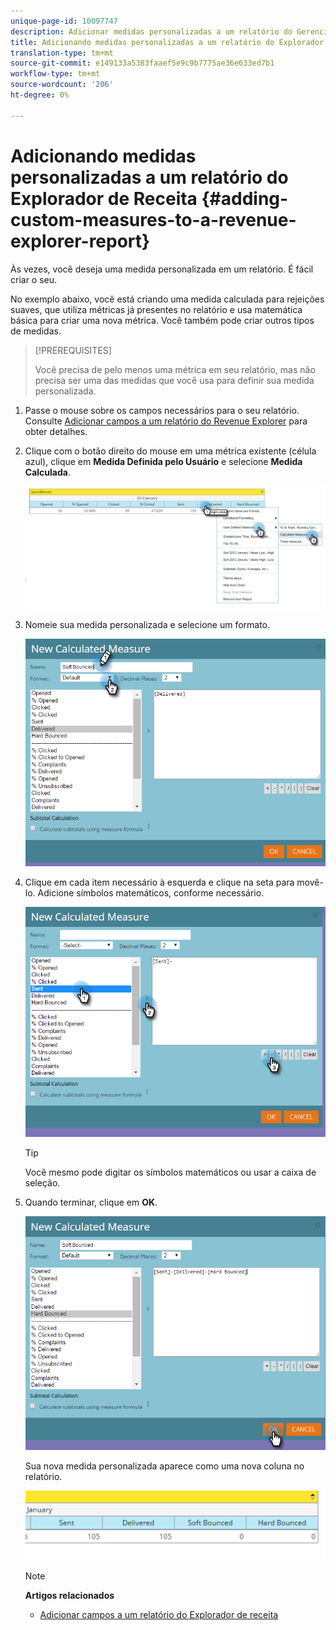 ```yaml
---
unique-page-id: 10097747
description: Adicionar medidas personalizadas a um relatório do Gerenciador de receitas - Documentos do marketing - Documentação do produto
title: Adicionando medidas personalizadas a um relatório do Explorador de Receita
translation-type: tm+mt
source-git-commit: e149133a5383faaef5e9c9b7775ae36e633ed7b1
workflow-type: tm+mt
source-wordcount: '206'
ht-degree: 0%

---
```



# Adicionando medidas personalizadas a um relatório do Explorador de Receita {#adding-custom-measures-to-a-revenue-explorer-report}

Às vezes, você deseja uma medida personalizada em um relatório. É fácil criar o seu.

No exemplo abaixo, você está criando uma medida calculada para rejeições suaves, que utiliza métricas já presentes no relatório e usa matemática básica para criar uma nova métrica. Você também pode criar outros tipos de medidas.

>[!PREREQUISITES]
>
>Você precisa de pelo menos uma métrica em seu relatório, mas não precisa ser uma das medidas que você usa para definir sua medida personalizada.

1. Passe o mouse sobre os campos necessários para o seu relatório. Consulte [Adicionar campos a um relatório do Revenue Explorer](adding-fields-to-a-revenue-explorer-report.md) para obter detalhes.
1. Clique com o botão direito do mouse em uma métrica existente (célula azul), clique em **Medida Definida pelo Usuário** e selecione **Medida Calculada**.

   ![](assets/image2016-1-26-11-3a7-3a49.png)

1. Nomeie sua medida personalizada e selecione um formato.

   ![](assets/image2016-1-26-11-3a26-3a23.png)

1. Clique em cada item necessário à esquerda e clique na seta para movê-lo. Adicione símbolos matemáticos, conforme necessário.

   ![](assets/image2016-1-26-11-3a16-3a55.png)

   >[!TIP]
   >
   >Você mesmo pode digitar os símbolos matemáticos ou usar a caixa de seleção.

1. Quando terminar, clique em **OK**.

   ![](assets/image2016-1-26-11-3a37-3a27.png)

   Sua nova medida personalizada aparece como uma nova coluna no relatório.

   ![](assets/image2016-1-26-11-3a29-3a16.png)

   >[!NOTE]
   >
   >**Artigos relacionados**
   >
   >    
   >    
   >    * [Adicionar campos a um relatório do Explorador de receita](adding-fields-to-a-revenue-explorer-report.md)


